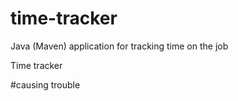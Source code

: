 # time-tracker
Java (Maven) application for tracking time on the job

Time tracker

#causing trouble
